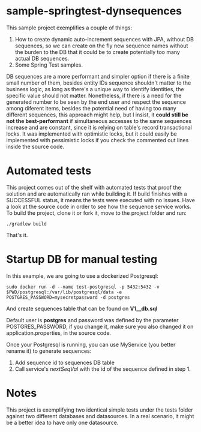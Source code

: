 # sample-springtest-dynsequences

This sample project exemplifies a couple of things:

1. How to create dynamic auto-increment sequences with JPA, without DB sequences, so we can create on the fly new sequence names without the burden to the DB that it could be to create potentially too many actual DB sequences.
2. Some Spring Test samples.

DB sequences are a more performant and simpler option if there is a finite small number of them, besides entity IDs sequence shouldn't matter to the business logic, as long as there's a unique way to identify identities, the specific value should not matter. Nonetheless, if there is a need for the generated number to be seen by the end user and respect the sequence among diferent items, besides the potential need of having too many different sequences, this approach might help, but I insist, it **could still be not the best-performant** if simultaneous accesses to the same sequences increase and are constant, since it is relying on table's record transactional locks. It was implemented with optimistic locks, but it could easily be implemented with pessimistic locks if you check the commented out lines inside the source code.

# Automated tests

This project comes out of the shelf with automated tests that proof the solution and are automatically ran while building it. If build finishes with a SUCCESSFUL status, it means the tests were executed with no issues. Have a look at the source code in order to see how the sequence service works. To build the project, clone it or fork it, move to the project folder and run:

```
./gradlew build
```

That's it.

# Startup DB for manual testing

In this example, we are going to use a dockerized Postgresql:

```
sudo docker run -d --name test-postgresql -p 5432:5432 -v $PWD/postgresql:/var/lib/postgresql/data -e POSTGRES_PASSWORD=mysecretpassword -d postgres
```

And create sequences table that can be found on **V1__db.sql**

Default user is **postgres** and password was defined by the parameter POSTGRES_PASSWORD, if you change it, make sure you also changed it on application.properties, in the source code.

Once your Postgresql is running, you can use MyService (you better rename it) to generate sequences:

1. Add sequence id to sequences DB table
2. Call service's *nextSeqVal* with the id of the sequence defined in step 1.


# Notes

This project is exemplifying two identical simple tests under the tests folder against two different databases and datasources. In a real scenario, it might be a better idea to have only one datasource.
